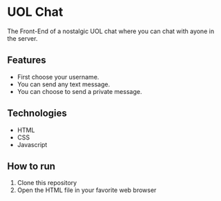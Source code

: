 # UOL Chat

The Front-End of a nostalgic UOL chat where you can chat with ayone in the server.

## Features

- First choose your username.
- You can send any text message.
- You can choose to send a private message.

## Technologies

- HTML
- CSS
- Javascript

## How to run

1. Clone this repository
2. Open the HTML file in your favorite web browser
